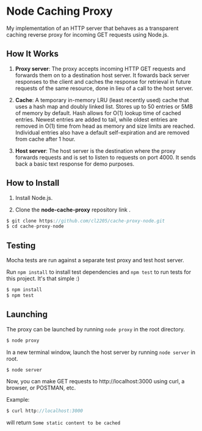 # Node Caching Proxy

My implementation of an HTTP server that behaves as a transparent caching reverse proxy for incoming GET requests using Node.js. 

## How It Works

1. **Proxy server**: The proxy accepts incoming HTTP GET requests and forwards them on to a destination host server. It fowards back server responses to the client and caches the response for retrieval in future requests of the same resource, done in lieu of a call to the host server. 

2. **Cache**: A temporary in-memory LRU (least recently used) cache that uses a hash map and doubly linked list. Stores up to 50 entries or 5MB of memory by default. Hash allows for O(1) lookup time of cached entries. Newest entries are added to tail, while oldest entries are removed in O(1) time from head as memory and size limits are reached. Individual entries also have a default self-expiration and are removed from cache after 1 hour.


3. **Host server**: The host server is the destination where the proxy forwards requests and is set to listen to requests on port 4000. It sends back a basic text response for demo purposes. 

## How to Install

1. Install Node.js.

2. Clone the **node-cache-proxy** repository link .

```javascript
$ git clone https://github.com/cl2205/cache-proxy-node.git
$ cd cache-proxy-node
```

## Testing

Mocha tests are run against a separate test proxy and test host server.

Run ```npm install``` to install test dependencies and ```npm test``` to run tests for this project. It's that simple :)

```javascript
$ npm install
$ npm test
```
## Launching

The proxy can be launched by running ```node proxy``` in the root directory. 

```javascript
$ node proxy 
```

In a new terminal window, launch the host server by running ```node server``` in root.

```javascript
$ node server
```

Now, you can make GET requests to http://localhost:3000 using curl, a browser, or POSTMAN, etc.

Example: 
```javascript
$ curl http://localhost:3000
```
will return ```Some static content to be cached```
